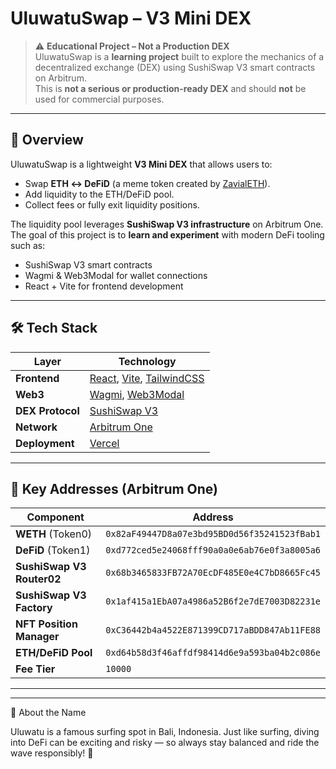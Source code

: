 # UluwatuSwap – V3 Mini DEX

> ⚠️ **Educational Project – Not a Production DEX**  
> UluwatuSwap is a **learning project** built to explore the mechanics of a decentralized exchange (DEX) using SushiSwap V3 smart contracts on Arbitrum.  
> This is **not a serious or production-ready DEX** and should **not** be used for commercial purposes.

---

## 🚀 Overview

UluwatuSwap is a lightweight **V3 Mini DEX** that allows users to:

- Swap **ETH ↔ DeFiD** (a meme token created by [ZavialETH](https://github.com/Zavialeth)).
- Add liquidity to the ETH/DeFiD pool.
- Collect fees or fully exit liquidity positions.

The liquidity pool leverages **SushiSwap V3 infrastructure** on Arbitrum One.  
The goal of this project is to **learn and experiment** with modern DeFi tooling such as:
- SushiSwap V3 smart contracts
- Wagmi & Web3Modal for wallet connections
- React + Vite for frontend development

---

## 🛠 Tech Stack

| Layer          | Technology |
|----------------|------------|
| **Frontend**   | [React](https://reactjs.org/), [Vite](https://vitejs.dev/), [TailwindCSS](https://tailwindcss.com/) |
| **Web3**       | [Wagmi](https://wagmi.sh/), [Web3Modal](https://web3modal.com/) |
| **DEX Protocol**| [SushiSwap V3](https://www.sushi.com/) |
| **Network**    | [Arbitrum One](https://arbitrum.io/) |
| **Deployment** | [Vercel](https://vercel.com/) |

---

## 🔗 Key Addresses (Arbitrum One)

| Component             | Address |
|-----------------------|---------|
| **WETH** (Token0)     | `0x82aF49447D8a07e3bd95BD0d56f35241523fBab1` |
| **DeFiD** (Token1)    | `0xd772ced5e24068fff90a0a0e6ab76e0f3a8005a6` |
| **SushiSwap V3 Router02** | `0x68b3465833FB72A70EcDF485E0e4C7bD8665Fc45` |
| **SushiSwap V3 Factory** | `0x1af415a1EbA07a4986a52B6f2e7dE7003D82231e` |
| **NFT Position Manager** | `0xC36442b4a4522E871399CD717aBDD847Ab11FE88` |
| **ETH/DeFiD Pool**    | `0xd64b58d3f46affdf98414d6e9a593ba04b2c086e` |
| **Fee Tier**          | `10000` |

---



---
🌴 About the Name

Uluwatu is a famous surfing spot in Bali, Indonesia.
Just like surfing, diving into DeFi can be exciting and risky — so always stay balanced and ride the wave responsibly! 🌊
